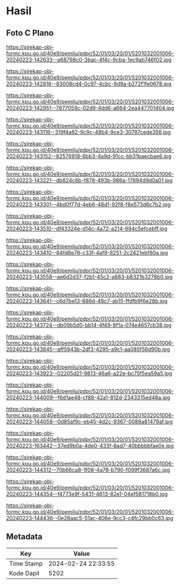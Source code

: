 # Hasil

## Foto C Plano

https://sirekap-obj-formc.kpu.go.id/40e9/pemilu/pdpr/52/01/03/20/01/5201032001006-20240223-142633--a68798c0-3bac-4f4c-9cba-1ec9ab746f02.jpg

https://sirekap-obj-formc.kpu.go.id/40e9/pemilu/pdpr/52/01/03/20/01/5201032001006-20240223-142818--83008cd4-0c97-4cbc-9d9a-b272f1fe0678.jpg

https://sirekap-obj-formc.kpu.go.id/40e9/pemilu/pdpr/52/01/03/20/01/5201032001006-20240223-142951--7877059c-02d9-4dd6-a664-2ea447701404.jpg

https://sirekap-obj-formc.kpu.go.id/40e9/pemilu/pdpr/52/01/03/20/01/5201032001006-20240223-143116--319f4a62-9c9c-48b4-9ce3-30787cede356.jpg

https://sirekap-obj-formc.kpu.go.id/40e9/pemilu/pdpr/52/01/03/20/01/5201032001006-20240223-143152--82576918-6bb3-4a9d-91cc-bb31baecbae6.jpg

https://sirekap-obj-formc.kpu.go.id/40e9/pemilu/pdpr/52/01/03/20/01/5201032001006-20240223-143221--db824c6b-f878-493b-986a-17894d9d0a01.jpg

https://sirekap-obj-formc.kpu.go.id/40e9/pemilu/pdpr/52/01/03/20/01/5201032001006-20240223-143301--4bd0f77d-4eb6-48d1-92f8-f8e573d6c7b2.jpg

https://sirekap-obj-formc.kpu.go.id/40e9/pemilu/pdpr/52/01/03/20/01/5201032001006-20240223-143510--df43324e-d14c-4a72-a214-694c5efcebff.jpg

https://sirekap-obj-formc.kpu.go.id/40e9/pemilu/pdpr/52/01/03/20/01/5201032001006-20240223-143410--84fd8e78-c33f-4af9-8251-2c2421ebf80a.jpg

https://sirekap-obj-formc.kpu.go.id/40e9/pemilu/pdpr/52/01/03/20/01/5201032001006-20240223-143558--ae6d2d37-f2b1-45c2-a883-b8321b3278b0.jpg

https://sirekap-obj-formc.kpu.go.id/40e9/pemilu/pdpr/52/01/03/20/01/5201032001006-20240223-143641--c6d7be13-886d-48c7-ab15-ffdfb9f6e28b.jpg

https://sirekap-obj-formc.kpu.go.id/40e9/pemilu/pdpr/52/01/03/20/01/5201032001006-20240223-143724--db09b5d0-bb14-4f49-8f1a-074e4657cb38.jpg

https://sirekap-obj-formc.kpu.go.id/40e9/pemilu/pdpr/52/01/03/20/01/5201032001006-20240223-143845--aff5943b-2df3-4295-a9c1-aa085f56d90b.jpg

https://sirekap-obj-formc.kpu.go.id/40e9/pemilu/pdpr/52/01/03/20/01/5201032001006-20240223-143923--02205d21-9813-46a6-a22e-bc75f5ea59a5.jpg

https://sirekap-obj-formc.kpu.go.id/40e9/pemilu/pdpr/52/01/03/20/01/5201032001006-20240223-144009--f6d1ae48-cf88-42a1-812d-2343315ed48a.jpg

https://sirekap-obj-formc.kpu.go.id/40e9/pemilu/pdpr/52/01/03/20/01/5201032001006-20240223-144058--0d85af9c-eb45-4d2c-9367-0088a81479af.jpg

https://sirekap-obj-formc.kpu.go.id/40e9/pemilu/pdpr/52/01/03/20/01/5201032001006-20240223-163442--37ed9b0a-4de0-433f-8ad7-40bbbbbfae0e.jpg

https://sirekap-obj-formc.kpu.go.id/40e9/pemilu/pdpr/52/01/03/20/01/5201032001006-20240223-144312--70b66ca8-1f08-4a78-b790-f099f3687a6c.jpg

https://sirekap-obj-formc.kpu.go.id/40e9/pemilu/pdpr/52/01/03/20/01/5201032001006-20240223-144354--f4773e9f-5431-4613-82e1-04ef581718b0.jpg

https://sirekap-obj-formc.kpu.go.id/40e9/pemilu/pdpr/52/01/03/20/01/5201032001006-20240223-144436--0e28aac5-51ac-406e-9cc3-c4fc29bb0c63.jpg


## Metadata

| Key        | Value               |
| ---------- | ------------------- |
| Time Stamp | 2024-02-24 22:33:55 |
| Kode Dapil | 5202                |



